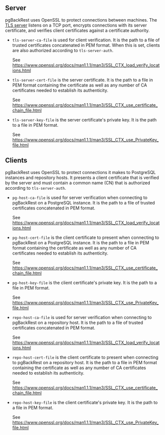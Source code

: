 <!--
 Copyright 2021 - 2024 Crunchy Data Solutions, Inc.
 Licensed under the Apache License, Version 2.0 (the "License");
 you may not use this file except in compliance with the License.
 You may obtain a copy of the License at

 http://www.apache.org/licenses/LICENSE-2.0

 Unless required by applicable law or agreed to in writing, software
 distributed under the License is distributed on an "AS IS" BASIS,
 WITHOUT WARRANTIES OR CONDITIONS OF ANY KIND, either express or implied.
 See the License for the specific language governing permissions and
 limitations under the License.
-->

Server
------

pgBackRest uses OpenSSL to protect connections between machines. The [TLS server](tls-server.md)
listens on a TCP port, encrypts connections with its server certificate, and
verifies client certificates against a certificate authority.

- `tls-server-ca-file` is used for client verification. It is the path to a file
  of trusted certificates concatenated in PEM format. When this is set, clients
  are also authorized according to `tls-server-auth`.

  See https://www.openssl.org/docs/man1.1.1/man3/SSL_CTX_load_verify_locations.html

- `tls-server-cert-file` is the server certificate. It is the path to a file in
  PEM format containing the certificate as well as any number of CA certificates
  needed to establish its authenticity.

  See https://www.openssl.org/docs/man1.1.1/man3/SSL_CTX_use_certificate_chain_file.html

- `tls-server-key-file` is the server certificate's private key. It is the path
  to a file in PEM format.

  See https://www.openssl.org/docs/man1.1.1/man3/SSL_CTX_use_PrivateKey_file.html


Clients
-------

pgBackRest uses OpenSSL to protect connections it makes to PostgreSQL instances
and repository hosts. It presents a client certificate that is verified by the
server and must contain a common name (CN) that is authorized according to `tls-server-auth`.

- `pg-host-ca-file` is used for server verification when connecting to
  pgBackRest on a PostgreSQL instance. It is the path to a file of trusted
  certificates concatenated in PEM format.

  See https://www.openssl.org/docs/man1.1.1/man3/SSL_CTX_load_verify_locations.html

- `pg-host-cert-file` is the client certificate to present when connecting to
  pgBackRest on a PostgreSQL instance. It is the path to a file in PEM format
  containing the certificate as well as any number of CA certificates needed to
  establish its authenticity.

  See https://www.openssl.org/docs/man1.1.1/man3/SSL_CTX_use_certificate_chain_file.html

- `pg-host-key-file` is the client certificate's private key. It is the path
  to a file in PEM format.

  See https://www.openssl.org/docs/man1.1.1/man3/SSL_CTX_use_PrivateKey_file.html

- `repo-host-ca-file` is used for server verification when connecting to
  pgBackRest on a repository host. It is the path to a file of trusted
  certificates concatenated in PEM format.

  See https://www.openssl.org/docs/man1.1.1/man3/SSL_CTX_load_verify_locations.html

- `repo-host-cert-file` is the client certificate to present when connecting to
  pgBackRest on a repository host. It is the path to a file in PEM format
  containing the certificate as well as any number of CA certificates needed to
  establish its authenticity.

  See https://www.openssl.org/docs/man1.1.1/man3/SSL_CTX_use_certificate_chain_file.html

- `repo-host-key-file` is the client certificate's private key. It is the path
  to a file in PEM format.

  See https://www.openssl.org/docs/man1.1.1/man3/SSL_CTX_use_PrivateKey_file.html

